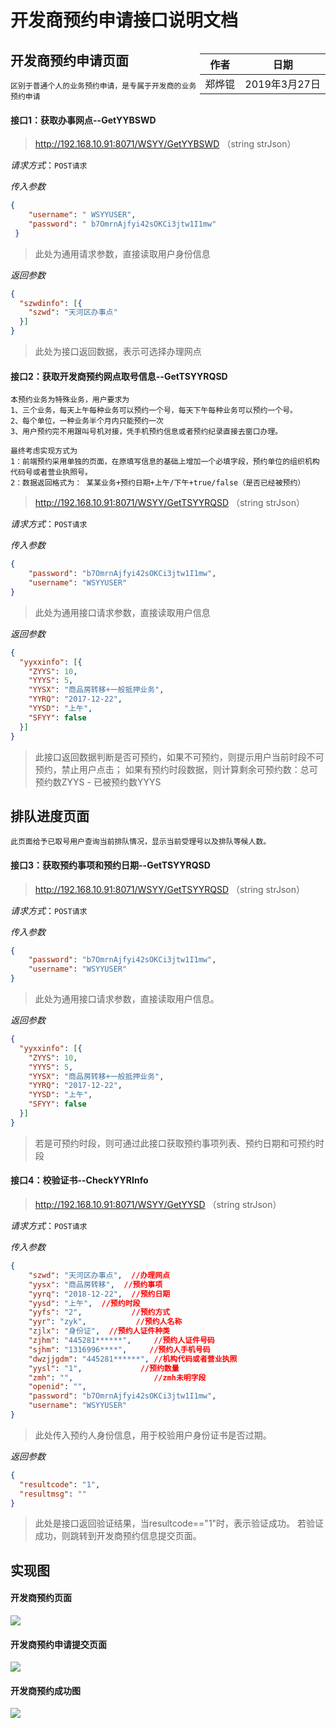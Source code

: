 # 开发商预约申请接口说明文档

<div style="float:right">

|作者|日期|
|----|---|
|郑烨锟|2019年3月27日|

</div>

## 开发商预约申请页面

    区别于普通个人的业务预约申请，是专属于开发商的业务预约申请

#### 接口1：获取办事网点--GetYYBSWD

> http://192.168.10.91:8071/WSYY/GetYYBSWD （string strJson）

*请求方式*：`POST请求`

*传入参数*
```json
{ 
    "username": " WSYYUSER", 
    "password": " b7OmrnAjfyi42sOKCi3jtw1I1mw"
 }
```

> 此处为通用请求参数，直接读取用户身份信息

*返回参数*
```json
{
  "szwdinfo": [{
    "szwd": "天河区办事点"
  }]
}
```

> 此处为接口返回数据，表示可选择办理网点

####  接口2：获取开发商预约网点取号信息--GetTSYYRQSD
    
    本预约业务为特殊业务，用户要求为
    1、三个业务，每天上午每种业务可以预约一个号，每天下午每种业务可以预约一个号。
    2、每个单位，一种业务半个月内只能预约一次
    3、用户预约完不用跟叫号机对接，凭手机预约信息或者预约纪录直接去窗口办理。
    
    最终考虑实现方式为
    1：前端预约采用单独的页面，在原填写信息的基础上增加一个必填字段，预约单位的组织机构代码号或者营业执照号。
    2：数据返回格式为： 某某业务+预约日期+上午/下午+true/false（是否已经被预约）

> http://192.168.10.91:8071/WSYY/GetTSYYRQSD （string strJson）

*请求方式*：`POST请求`

*传入参数*
```json
{
    "password": "b7OmrnAjfyi42sOKCi3jtw1I1mw", 
    "username": "WSYYUSER"
}
```

> 此处为通用接口请求参数，直接读取用户信息

*返回参数*
```json
{
  "yyxxinfo": [{
    "ZYYS": 10,
    "YYYS": 5,
    "YYSX": "商品房转移+一般抵押业务",
    "YYRQ": "2017-12-22",
    "YYSD": "上午",
    "SFYY": false
  }]
}
```
 
> 此接口返回数据判断是否可预约，如果不可预约，则提示用户当前时段不可预约，禁止用户点击；
    如果有预约时段数据，则计算剩余可预约数：总可预约数ZYYS - 已被预约数YYYS

## 排队进度页面
    
    此页面给予已取号用户查询当前排队情况，显示当前受理号以及排队等候人数。

#### 接口3：获取预约事项和预约日期--GetTSYYRQSD

> http://192.168.10.91:8071/WSYY/GetTSYYRQSD （string  strJson）

*请求方式*：`POST请求`

*传入参数*
```json
{
    "password": "b7OmrnAjfyi42sOKCi3jtw1I1mw", 
    "username": "WSYYUSER"
}
```

> 此处为通用接口请求参数，直接读取用户信息。

*返回参数*
```json
{
  "yyxxinfo": [{
    "ZYYS": 10,
    "YYYS": 5,
    "YYSX": "商品房转移+一般抵押业务",
    "YYRQ": "2017-12-22",
    "YYSD": "上午",
    "SFYY": false
  }]
}
```

> 若是可预约时段，则可通过此接口获取预约事项列表、预约日期和可预约时段

#### 接口4：校验证书--CheckYYRInfo

> http://192.168.10.91:8071/WSYY/GetYYSD （string  strJson）

*请求方式*：`POST请求`

*传入参数*
```json
{ 
    "szwd": "天河区办事点",  //办理网点
    "yysx": "商品房转移",  //预约事项
    "yyrq": "2018-12-22",  //预约日期
    "yysd": "上午",  //预约时段
    "yyfs": "2",           //预约方式
    "yyr": "zyk",           //预约人名称
    "zjlx": "身份证",  //预约人证件种类
    "zjhm": "445281******",     //预约人证件号码
    "sjhm": "1316996****",     //预约人手机号码
    "dwzjjgdm": "445281******", //机构代码或者营业执照
    "yysl": "1",             //预约数量
    "zmh": "",                  //zmh未明字段
    "openid": "",
    "password": "b7OmrnAjfyi42sOKCi3jtw1I1mw", 
    "username": "WSYYUSER"
}
```

> 此处传入预约人身份信息，用于校验用户身份证书是否过期。

*返回参数*
```json
{
  "resultcode": "1",
  "resultmsg": ""
}
```

> 此处是接口返回验证结果，当resultcode=="1"时，表示验证成功。
    若验证成功，则跳转到开发商预约信息提交页面。

## 实现图

#### 开发商预约页面
![](../images/开发商预约申请页面.png)

#### 开发商预约申请提交页面
![](../images/开发商预约申请提交页面.png)

#### 开发商预约成功图
![](../images/开发商预约成功图.png)


